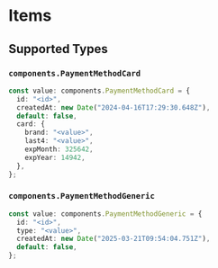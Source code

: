 # Items


## Supported Types

### `components.PaymentMethodCard`

```typescript
const value: components.PaymentMethodCard = {
  id: "<id>",
  createdAt: new Date("2024-04-16T17:29:30.648Z"),
  default: false,
  card: {
    brand: "<value>",
    last4: "<value>",
    expMonth: 325642,
    expYear: 14942,
  },
};
```

### `components.PaymentMethodGeneric`

```typescript
const value: components.PaymentMethodGeneric = {
  id: "<id>",
  type: "<value>",
  createdAt: new Date("2025-03-21T09:54:04.751Z"),
  default: false,
};
```

